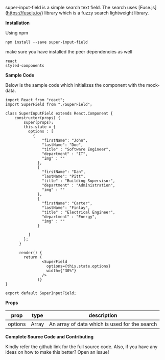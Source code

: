 super-input-field is a simple search text field. The search uses [Fuse.js] (https://fusejs.io/) library which is a fuzzy search lightweight library.

**Installation**

Using npm

```npm install --save super-input-field```

make sure you have installed the peer dependencies as well

```
react
styled-components
```

**Sample Code**

Below is the sample code which initializes the component with the mock-data.

```
import React from "react";
import SuperField from "./SuperField";

class SuperInputField extends React.Component {
    constructor(props) {
        super(props);
        this.state = {
          options : [
            {
                "firstName": "John",
                "lastName": "Doe",
                "title" : "Software Engineer",
                "department" : "IT",
                "img" : ""
              },
              {
                "firstName": "Dan",
                "lastName": "Pitt",
                "title" : "Building Supervisor",
                "department" : "Administration",
                "img" : ""
              },
              {
                "firstName": "Carter",
                "lastName": "Finlay",
                "title" : "Electrical Engineer",
                "department" : "Energy",
                "img" : ""
              }
              
          ]
        };
      }
    
      render() {
        return (
                <SuperField
                  options={this.state.options}
                  width={"30%"}
                />
              )}
}

export default SuperInputField;
```

**Props**

| prop    | type  | description |
|---------|-------|-------------|
| options | Array | An array of data which is used for the search         |


**Complete Source Code and Contributing**

Kindly refer the github link for the full source code. Also, if you have any ideas on how to make this better? Open an issue!